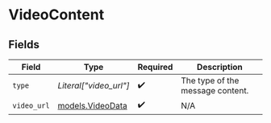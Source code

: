 # VideoContent


## Fields

| Field                                      | Type                                       | Required                                   | Description                                |
| ------------------------------------------ | ------------------------------------------ | ------------------------------------------ | ------------------------------------------ |
| `type`                                     | *Literal["video_url"]*                     | :heavy_check_mark:                         | The type of the message content.           |
| `video_url`                                | [models.VideoData](../models/videodata.md) | :heavy_check_mark:                         | N/A                                        |